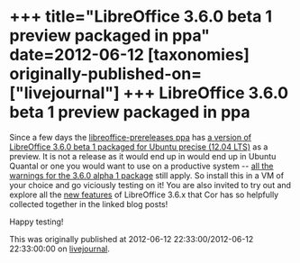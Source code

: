 +++
title="LibreOffice 3.6.0 beta 1 preview packaged in ppa"
date=2012-06-12
[taxonomies]
originally-published-on=["livejournal"]
+++
LibreOffice 3.6.0 beta 1 preview packaged in ppa
============

Since a few days the
[libreoffice-prereleases ppa](https://launchpad.net/~libreoffice/+archive/libreoffice-prereleases)
has [a version of LibreOffice 3.6.0 beta 1 packaged for Ubuntu precise (12.04 LTS)](https://launchpad.net/~libreoffice/+archive/libreoffice-prereleases/+sourcepub/2499304/+listing-archive-extra)
as a preview. It is not a release as it would end up in would end up in Ubuntu
Quantal or one you would want to use on a productive system --
[all the warnings for the 3.6.0 alpha 1 package](http://nabble.documentfoundation.org/Re-Libreoffice-qa-ANN-LibreOffice-3-6-0-ALPHA1-test-builds-available-tp3988242p3988427.html)
still apply. So install this in a VM of your
choice and go viciously testing on it! You are also invited to try out and
explore all the
[new features](http://blog.documentfoundation.org/2012/06/03/new-and-changed-features-experience-and-test-them-now/)
of LibreOffice 3.6.x that Cor has so helpfully
collected together in the linked blog posts!

Happy testing!

This was originally published at 2012-06-12 22:33:00/2012-06-12 22:33:00:00 on [livejournal](https://sweetshark.livejournal.com/12841.html).
